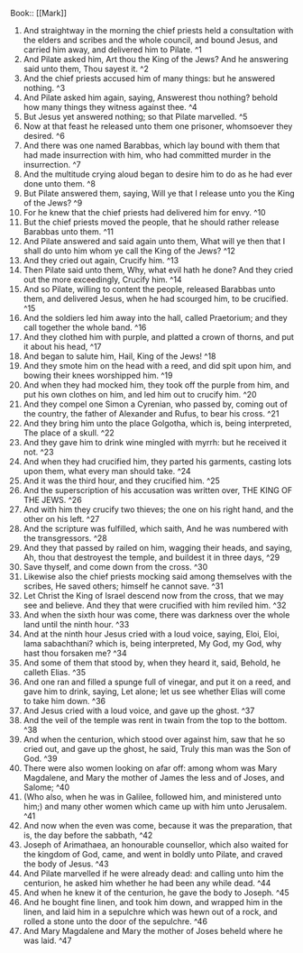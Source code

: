  Book:: [[Mark]]
 1. And straightway in the morning the chief priests held a consultation with the elders and scribes and the whole council, and bound Jesus, and carried him away, and delivered him to Pilate. ^1
 2. And Pilate asked him, Art thou the King of the Jews? And he answering said unto them, Thou sayest it. ^2
 3. And the chief priests accused him of many things: but he answered nothing. ^3
 4. And Pilate asked him again, saying, Answerest thou nothing? behold how many things they witness against thee. ^4
 5. But Jesus yet answered nothing; so that Pilate marvelled. ^5
 6. Now at that feast he released unto them one prisoner, whomsoever they desired. ^6
 7. And there was one named Barabbas, which lay bound with them that had made insurrection with him, who had committed murder in the insurrection. ^7
 8. And the multitude crying aloud began to desire him to do as he had ever done unto them. ^8
 9. But Pilate answered them, saying, Will ye that I release unto you the King of the Jews? ^9
 10. For he knew that the chief priests had delivered him for envy. ^10
 11. But the chief priests moved the people, that he should rather release Barabbas unto them. ^11
 12. And Pilate answered and said again unto them, What will ye then that I shall do unto him whom ye call the King of the Jews? ^12
 13. And they cried out again, Crucify him. ^13
 14. Then Pilate said unto them, Why, what evil hath he done? And they cried out the more exceedingly, Crucify him. ^14
 15. And so Pilate, willing to content the people, released Barabbas unto them, and delivered Jesus, when he had scourged him, to be crucified. ^15
 16. And the soldiers led him away into the hall, called Praetorium; and they call together the whole band. ^16
 17. And they clothed him with purple, and platted a crown of thorns, and put it about his head, ^17
 18. And began to salute him, Hail, King of the Jews! ^18
 19. And they smote him on the head with a reed, and did spit upon him, and bowing their knees worshipped him. ^19
 20. And when they had mocked him, they took off the purple from him, and put his own clothes on him, and led him out to crucify him. ^20
 21. And they compel one Simon a Cyrenian, who passed by, coming out of the country, the father of Alexander and Rufus, to bear his cross. ^21
 22. And they bring him unto the place Golgotha, which is, being interpreted, The place of a skull. ^22
 23. And they gave him to drink wine mingled with myrrh: but he received it not. ^23
 24. And when they had crucified him, they parted his garments, casting lots upon them, what every man should take. ^24
 25. And it was the third hour, and they crucified him. ^25
 26. And the superscription of his accusation was written over, THE KING OF THE JEWS. ^26
 27. And with him they crucify two thieves; the one on his right hand, and the other on his left. ^27
 28. And the scripture was fulfilled, which saith, And he was numbered with the transgressors. ^28
 29. And they that passed by railed on him, wagging their heads, and saying, Ah, thou that destroyest the temple, and buildest it in three days, ^29
 30. Save thyself, and come down from the cross. ^30
 31. Likewise also the chief priests mocking said among themselves with the scribes, He saved others; himself he cannot save. ^31
 32. Let Christ the King of Israel descend now from the cross, that we may see and believe. And they that were crucified with him reviled him. ^32
 33. And when the sixth hour was come, there was darkness over the whole land until the ninth hour. ^33
 34. And at the ninth hour Jesus cried with a loud voice, saying, Eloi, Eloi, lama sabachthani? which is, being interpreted, My God, my God, why hast thou forsaken me? ^34
 35. And some of them that stood by, when they heard it, said, Behold, he calleth Elias. ^35
 36. And one ran and filled a spunge full of vinegar, and put it on a reed, and gave him to drink, saying, Let alone; let us see whether Elias will come to take him down. ^36
 37. And Jesus cried with a loud voice, and gave up the ghost. ^37
 38. And the veil of the temple was rent in twain from the top to the bottom. ^38
 39. And when the centurion, which stood over against him, saw that he so cried out, and gave up the ghost, he said, Truly this man was the Son of God. ^39
 40. There were also women looking on afar off: among whom was Mary Magdalene, and Mary the mother of James the less and of Joses, and Salome; ^40
 41. (Who also, when he was in Galilee, followed him, and ministered unto him;) and many other women which came up with him unto Jerusalem. ^41
 42. And now when the even was come, because it was the preparation, that is, the day before the sabbath, ^42
 43. Joseph of Arimathaea, an honourable counsellor, which also waited for the kingdom of God, came, and went in boldly unto Pilate, and craved the body of Jesus. ^43
 44. And Pilate marvelled if he were already dead: and calling unto him the centurion, he asked him whether he had been any while dead. ^44
 45. And when he knew it of the centurion, he gave the body to Joseph. ^45
 46. And he bought fine linen, and took him down, and wrapped him in the linen, and laid him in a sepulchre which was hewn out of a rock, and rolled a stone unto the door of the sepulchre. ^46
 47. And Mary Magdalene and Mary the mother of Joses beheld where he was laid. ^47
